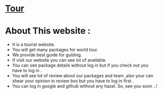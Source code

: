 #
# [ Tour](https://tour-58294.web.app/)

# About This website :

- It is a tourist website.
- You will get many packages for world tour.
- We provide best guide for guiding.
- If visit our website you can see lot of available.
- You can see package details without log in but if you check out you have to log in .
- You will see lot of review about our packages and team ,also your can shear your opinion in review box but you have to log in first .
- You can log in google and github without any hazel. So, see you soon ..!
